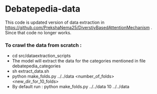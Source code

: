 # Debatepedia-data

This code is updated version of data extraction in https://github.com/PrekshaNema25/DiverstiyBasedAttentionMechanism . Since that code no longer works. 

### To crawl the data from scratch :
* cd src/dataextraction_scripts
* The model will extract the data for the categories mentioned in file debatepedia_categories
* sh extract_data.sh
* python make_folds.py ../../data <number_of_folds> <new_dir_for_10_folds> 
* By default run : python make_folds.py ../../data 10 ../../data

